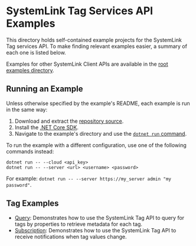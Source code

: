 SystemLink Tag Services API Examples
====================================

This directory holds self-contained example projects for the SystemLink Tag
services API. To make finding relevant examples easier, a summary of each one is
listed below.

Examples for other SystemLink Client APIs are available in the
[root examples directory](..).

Running an Example
------------------

Unless otherwise specified by the example's README, each example is run in the
same way:

1. Download and extract the [repository source](https://github.com/ni/systemlink-client-docs/archive/master.zip).
2. Install the [.NET Core SDK](https://dotnet.microsoft.com/download/dotnet-core).
3. Navigate to the example's directory and use the [`dotnet run` command](https://docs.microsoft.com/en-us/dotnet/core/tools/dotnet-run?tabs=netcore21).

To run the example with a different configuration, use one of the following
commands instead:

```
dotnet run -- --cloud <api_key>
dotnet run -- --server <url> <username> <password>
```

For example: `dotnet run -- --server https://my_server admin "my password"`.

Tag Examples
------------

- [Query](query): Demonstrates how to use the SystemLink Tag API to query for
  tags by properties to retrieve metadata for each tag.
- [Subscription](subscription): Demonstrates how to use the SystemLink Tag API
  to receive notifications when tag values change.
